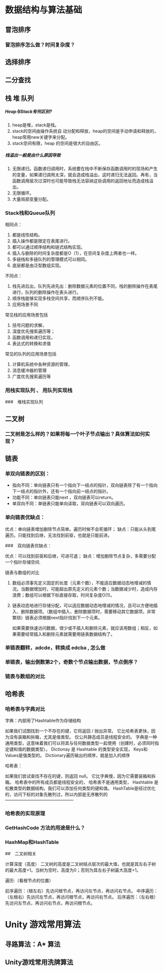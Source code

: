 # 数据结构与算法基础

## 冒泡排序

### 冒泡排序怎么做？时间复杂度？



## 选择排序

## 二分查找

## 栈 堆 队列

##### Heap与Stack有何区别?

1. heap是堆，stack是栈。
2. stack的空间由操作系统自 动分配和释放，heap的空间是手动申请和释放的， heap常用new关键字来分配。
3. stack空间有限，heap 的空间是很大的自由区。

##### 栈溢出一般是由什么原因导致

1. 无限递归。函数递归调用时，系统要在栈中不断保存函数调用时的现场和产生的变量，如果递归调用太深，就会造成栈溢出，这时递归无法返回。再有，当函数调用层次过深时也可能导致栈无法容纳这些调用的返回地址而造成栈溢出。
2. 无限循环。
3. 大量局部变量分配。

### Stack栈和Queue队列

相同点：

1. 都是线性结构。
2. 插入操作都是限定在表尾进行。
3. 都可以通过顺序结构和链式结构实现。
4. 插入与删除的时间复杂度都是O（1），在空间复杂度上两者也一样。
5. 多链栈和多链队列的管理模式可以相同。
6. 底层都是由泛型数组实现。

不同点：

1. 栈先进后出，队列先进先出：删除数据元素的位置不同，栈的删除操作在表尾进行，队列的删除操作在表头进行。
2. 顺序栈能够实现多栈空间共享，而顺序队列不能。
3. 应用场景不同

常见栈的应用场景包括

1. 括号问题的求解，
2. 深度优先搜索遍历等；
3. 函数调用和递归实现，
4. 表达式的转换和求值

常见的队列的应用场景包括

1. 计算机系统中各种资源的管理，
2. 消息缓冲器的管理
3. 广度优先搜索遍历等

### 用栈实现队列 、 用队列实现栈
###　堆栈实现队列

## 二叉树
### 二叉树是怎么样的？如果将每一个叶子节点输出？具体算法如何实现？

## 链表
### 单双向链表的区别：

- 指向不同：单向链表只有一个指向下一结点的指针，双向链表除了有一个指向下一结点的指针外，还有一个指向前一结点的指针。
- 功能不同：单向链表只能next ，双向链表可以return。
- 单双向不同：单链表只能单向读取，双向链表可以双向遍历。

### 单向链表优缺点：

优点：单向链表增加删除节点简单。遍历时候不会死循环；
缺点：只能从头到尾遍历。只能找到后继，无法找到前驱，也就是只能前进。

###　双向链表优缺点：

优点：可以找到前驱和后继，可进可退；
缺点：增加删除节点复杂，多需要分配一个指针存储空间.

链表与数组的对比

1. 数组必须事先定义固定的长度（元素个数），不能适应数据动态地增减的情况。当数据增加时，可能超出原先定义的元素个数；当数据减少时，造成内存浪费；数组可以根据下标直接存取，时间复杂度O(1)。

2. 链表动态地进行存储分配，可以适应数据动态地增减的情况，且可以方便地插入、删除数据项。（数组中插入、删除数据项时，需要移动其它数据项，非常繁琐）链表必须根据next指针找到下一个元素。

   

   如果需要快速访问数据，很少或不插入和删除元素，就应该用数组；相反，如果需要经常插入和删除元素就需要用链表数据结构了。



### 单链表翻转，adcde，转换成 edcba , 怎么做

### 单链表，输出倒数第2个，奇数个节点输出数据，节点倒序？
### 链表与数组的对比　

## 哈希表
### 哈希表与字典对比

字典：内部用了Hashtable作为存储结构

如果我们试图找到一个不存在的键，它将返回 / 抛出异常。
它比哈希表更快，因为没有装箱和拆箱，尤其是值类型。
仅公共静态成员是线程安全的。
字典是一种通用类型，这意味着我们可以将其与任何数据类型一起使用（创建时，必须同时指定键和值的数据类型）。
Dictionay 是 Hashtable 的类型安全实现， Keys和Values是强类型的。
Dictionary遍历输出的顺序，就是加入的顺序

哈希表：

如果我们尝试查找不存在的键，则返回 null。
它比字典慢，因为它需要装箱和拆箱。
哈希表中的所有成员都是线程安全的，
哈希表不是通用类型，
Hashtable 是松散类型的数据结构，我们可以添加任何类型的键和值。
HashTable是经过优化的，访问下标的对象先散列过，所以内部是无序散列的
————————————————

### 哈希表的实现原理
### GetHashCode 方法的用途是什么？
### HashMap和HashTable



##　二叉树相关

计算深度（高度）
二叉树的高度是二叉树结点层次的最大值，也就是其左右子树的最大高度+1。当树为空时，高度为0；否则为其左右子树最大高度+1。

遍历:（看根节点的位置）

前序遍历：（根左右）先访问根节点，再访问左节点，再访问右节点。
中序遍历：（左根右）先访问左节点，再访问根节点，再访问右节点。
后序遍历：（左右根）先访问左节点，再访问右节点，再访问根节点。




# Unity 游戏常用算法
## 寻路算法：A* 算法
## Unity游戏常用洗牌算法

